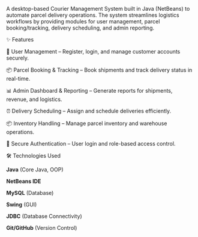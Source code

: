 A desktop-based Courier Management System built in Java (NetBeans) to automate parcel delivery operations.
The system streamlines logistics workflows by providing modules for user management, parcel booking/tracking, delivery scheduling, and admin reporting.

✨ Features

👤 User Management – Register, login, and manage customer accounts securely.

📦 Parcel Booking & Tracking – Book shipments and track delivery status in real-time.

📊 Admin Dashboard & Reporting – Generate reports for shipments, revenue, and logistics.

⏰ Delivery Scheduling – Assign and schedule deliveries efficiently.

📦 Inventory Handling – Manage parcel inventory and warehouse operations.

🔐 Secure Authentication – User login and role-based access control.

🛠️ Technologies Used

**Java** (Core Java, OOP)

**NetBeans IDE**

**MySQL** (Database)

**Swing** (GUI)

**JDBC** (Database Connectivity)

**Git/GitHub** (Version Control)
